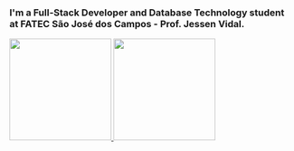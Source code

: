 ### I'm a Full-Stack Developer and Database Technology student at FATEC São José dos Campos - Prof. Jessen Vidal.

<a href="https://github.com/paulo-granthon">
  <img height="180em" src="https://github-readme-stats-git-masterrstaa-rickstaa.vercel.app/api?username=paulo-granthon&show_icons=true&theme=github_dark" />
  <img height="180em" src="https://github-readme-stats-git-masterrstaa-rickstaa.vercel.app/api/top-langs/?username=paulo-granthon&layout=compact&theme=github_dark" />
</a>
